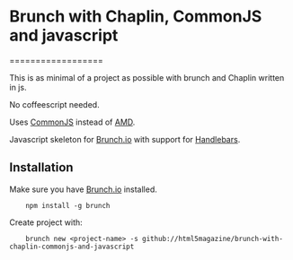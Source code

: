 # Brunch with Chaplin, CommonJS and javascript
==================

This is as minimal of a project as possible with brunch and Chaplin written in js.

No coffeescript needed.

Uses [CommonJS](http://www.commonjs.org/) instead of [AMD](http://requirejs.org/).

Javascript skeleton for [Brunch.io](http://brunch.io) with support for [Handlebars](http://handlebarsjs.com/).

## Installation

Make sure you have [Brunch.io](http://brunch.io) installed.

		npm install -g brunch

Create project with:

		brunch new <project-name> -s github://html5magazine/brunch-with-chaplin-commonjs-and-javascript
